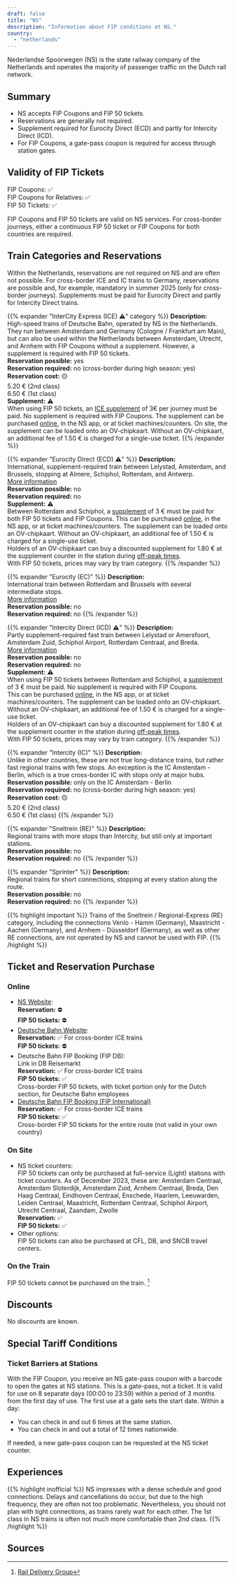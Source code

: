 ```yaml
---
draft: false
title: "NS"
description: "Information about FIP conditions at NS."
country:
  - "netherlands"
---
```


Nederlandse Spoorwegen (NS) is the state railway company of the Netherlands and operates the majority of passenger traffic on the Dutch rail network.

## Summary

* NS accepts FIP Coupons and FIP 50 tickets.
* Reservations are generally not required.
* Supplement required for Eurocity Direct (ECD) and partly for Intercity Direct (ICD).
* For FIP Coupons, a gate-pass coupon is required for access through station gates.

## Validity of FIP Tickets

FIP Coupons: ✅ \
FIP Coupons for Relatives: ✅ \
FIP 50 Tickets: ✅

FIP Coupons and FIP 50 tickets are valid on NS services. For cross-border journeys, either a continuous FIP 50 ticket or FIP Coupons for both countries are required.

## Train Categories and Reservations

Within the Netherlands, reservations are not required on NS and are often not possible. For cross-border ICE and IC trains to Germany, reservations are possible and, for example, mandatory in summer 2025 (only for cross-border journeys). Supplements must be paid for Eurocity Direct and partly for Intercity Direct trains.

{{% expander "InterCity Express (ICE) ⚠️" category %}}
**Description:** \
High-speed trains of Deutsche Bahn, operated by NS in the Netherlands. They run between Amsterdam and Germany (Cologne / Frankfurt am Main), but can also be used within the Netherlands between Amsterdam, Utrecht, and Arnhem with FIP Coupons without a supplement. However, a supplement is required with FIP 50 tickets. \
**Reservation possible:** yes \
**Reservation required:** no (cross-border during high season: yes) \
**Reservation cost:** 🟡 \
5.20 € (2nd class) \
6.50 € (1st class) \
**Supplement:** ⚠️ \
When using FIP 50 tickets, an [ICE supplement](https://www.ns.nl/en/tickets/ice-supplement) of 3€ per journey must be paid. No supplement is required with FIP Coupons.
The supplement can be purchased [online](https://www.ns.nl/en/tickets/ice-supplement), in the NS app, or at ticket machines/counters. On site, the supplement can be loaded onto an OV-chipkaart. Without an OV-chipkaart, an additional fee of 1.50 € is charged for a single-use ticket.
{{% /expander %}}

{{% expander "Eurocity Direct (ECD) ⚠️" %}}
**Description:** \
International, supplement-required train between Lelystad, Amsterdam, and Brussels, stopping at Almere, Schiphol, Rotterdam, and Antwerp. \
[More information](https://www.ns.nl/en/about-ns/dossier/hogesnelheidslijn/eurocity.html) \
**Reservation possible:** no \
**Reservation required:** no \
**Supplement:** ⚠️ \
Between Rotterdam and Schiphol, a [supplement](https://www.ns.nl/en/season-tickets/other/intercity-direct-supplement.html) of 3 € must be paid for both FIP 50 tickets and FIP Coupons.
This can be purchased [online](https://www.ns.nl/en/tickets/icd-supplement), in the NS app, or at ticket machines/counters. The supplement can be loaded onto an OV-chipkaart. Without an OV-chipkaart, an additional fee of 1.50 € is charged for a single-use ticket. \
Holders of an OV-chipkaart can buy a discounted supplement for 1.80 € at the supplement counter in the station during [off-peak times](https://www.ns.nl/uitgelicht/wanneer-reizen-met-voordeel/wanneer-reist-u-met-korting.html). \
With FIP 50 tickets, prices may vary by train category.
{{% /expander %}}

{{% expander "Eurocity (EC)" %}}
**Description:** \
International train between Rotterdam and Brussels with several intermediate stops. \
[More information](https://www.ns.nl/en/about-ns/dossier/hogesnelheidslijn/eurocity.html) \
**Reservation possible:** no \
**Reservation required:** no
{{% /expander %}}

{{% expander "Intercity Direct (ICD) ⚠️" %}}
**Description:** \
Partly supplement-required fast train between Lelystad or Amersfoort, Amsterdam Zuid, Schiphol Airport, Rotterdam Centraal, and Breda. \
[More information](https://www.ns.nl/en/travel-information/special-routes/intercity-direct.html) \
**Reservation possible:** no \
**Reservation required:** no \
**Supplement:** ⚠️ \
When using FIP 50 tickets between Rotterdam and Schiphol, a [supplement](https://www.ns.nl/en/season-tickets/other/intercity-direct-supplement.html) of 3 € must be paid. No supplement is required with FIP Coupons. \
This can be purchased [online](https://www.ns.nl/en/tickets/icd-supplement), in the NS app, or at ticket machines/counters. The supplement can be loaded onto an OV-chipkaart. Without an OV-chipkaart, an additional fee of 1.50 € is charged for a single-use ticket. \
Holders of an OV-chipkaart can buy a discounted supplement for 1.80 € at the supplement counter in the station during [off-peak times](https://www.ns.nl/uitgelicht/wanneer-reizen-met-voordeel/wanneer-reist-u-met-korting.html). \
With FIP 50 tickets, prices may vary by train category.
{{% /expander %}}

{{% expander "Intercity (IC)" %}}
**Description:** \
Unlike in other countries, these are not true long-distance trains, but rather fast regional trains with few stops.
An exception is the IC Amsterdam - Berlin, which is a true cross-border IC with stops only at major hubs. \
**Reservation possible:** only on the IC Amsterdam - Berlin \
**Reservation required:** no (cross-border during high season: yes) \
**Reservation cost:** 🟡 \
5.20 € (2nd class) \
6.50 € (1st class)
{{% /expander %}}

{{% expander "Sneltrein (RE)" %}}
**Description:** \
Regional trains with more stops than Intercity, but still only at important stations. \
**Reservation possible:** no \
**Reservation required:** no
{{% /expander %}}

{{% expander "Sprinter" %}}
**Description:** \
Regional trains for short connections, stopping at every station along the route. \
**Reservation possible:** no \
**Reservation required:** no
{{% /expander %}}

{{% highlight important %}}
Trains of the Sneltrein / Regional-Express (RE) category, including the connections Venlo - Hamm (Germany), Maastricht - Aachen (Germany), and Arnhem - Düsseldorf (Germany), as well as other RE connections, are not operated by NS and cannot be used with FIP.
{{% /highlight %}}

## Ticket and Reservation Purchase

### Online

- [NS Website](https://www.ns.nl/en): \
  **Reservation:** ⛔ \
  **FIP 50 tickets:** ⛔
- [Deutsche Bahn Website](https://bahn.de/): \
  **Reservation:** ✅ For cross-border ICE trains \
  **FIP 50 tickets:** ⛔
- Deutsche Bahn FIP Booking (FIP DB): \
  Link in DB Reisemarkt \
  **Reservation:** ✅ For cross-border ICE trains \
  **FIP 50 tickets:** ✅ \
  Cross-border FIP 50 tickets, with ticket portion only for the Dutch section, for Deutsche Bahn employees
- [Deutsche Bahn FIP Booking (FIP International)](https://www.bahn.de/buchung/start?KL=2&ET=FIP_SONSTIGE) \
  **Reservation:** ✅ For cross-border ICE trains \
  **FIP 50 tickets:** ✅ \
  Cross-border FIP 50 tickets for the entire route (not valid in your own country)

### On Site

- NS ticket counters: \
  FIP 50 tickets can only be purchased at full-service (Light) stations with ticket counters. As of December 2023, these are: Amsterdam Centraal, Amsterdam Sloterdijk, Amsterdam Zuid, Arnhem Centraal, Breda, Den Haag Centraal, Eindhoven Centraal, Enschede, Haarlem, Leeuwarden, Leiden Centraal, Maastricht, Rotterdam Centraal, Schiphol Airport, Utrecht Centraal, Zaandam, Zwolle \
  **Reservation:** ✅ \
  **FIP 50 tickets:** ✅
- Other options: \
  FIP 50 tickets can also be purchased at CFL, DB, and SNCB travel centers.

### On the Train

FIP 50 tickets cannot be purchased on the train. [^1]

## Discounts

No discounts are known.

## Special Tariff Conditions

### Ticket Barriers at Stations

With the FIP Coupon, you receive an NS gate-pass coupon with a barcode to open the gates at NS stations. This is a gate-pass, not a ticket. It is valid for use on 8 separate days (00:00 to 23:59) within a period of 3 months from the first day of use. The first use at a gate sets the start date. Within a day:

- You can check in and out 6 times at the same station.
- You can check in and out a total of 12 times nationwide.

If needed, a new gate-pass coupon can be requested at the NS ticket counter.

## Experiences

{{% highlight inofficial %}}
NS impresses with a dense schedule and good connections. Delays and cancellations do occur, but due to the high frequency, they are often not too problematic. Nevertheless, you should not plan with tight connections, as trains rarely wait for each other. The 1st class in NS trains is often not much more comfortable than 2nd class.
{{% /highlight %}}

## Sources

[^1]: [Rail Delivery Group](https://www.raildeliverygroup.com/rst/europe-and-fip.html)
